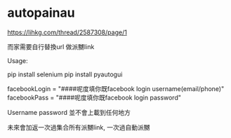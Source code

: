 # autopainau
https://lihkg.com/thread/2587308/page/1

而家需要自行替換url 做派嬲link

Usage:

pip install selenium
pip install pyautogui

facebookLogin = "####呢度填你既facebook login username(email/phone)"
facebookPass = "####呢度填你既facebook login password"

Username password 並不會上載到任何地方

未來會加返一次過集合所有派嬲link, 一次過自動派嬲
